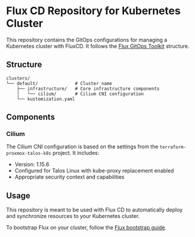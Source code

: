 # Flux CD Repository for Kubernetes Cluster

This repository contains the GitOps configurations for managing a Kubernetes cluster with FluxCD. It follows the [Flux GitOps Toolkit](https://fluxcd.io/docs/components/) structure.

## Structure

```
clusters/
└── default/              # Cluster name
    ├── infrastructure/   # Core infrastructure components
    │   └── cilium/       # Cilium CNI configuration
    └── kustomization.yaml
```

## Components

### Cilium

The Cilium CNI configuration is based on the settings from the `terraform-proxmox-talos-k8s` project. It includes:

- Version: 1.15.6
- Configured for Talos Linux with kube-proxy replacement enabled
- Appropriate security context and capabilities

## Usage

This repository is meant to be used with Flux CD to automatically deploy and synchronize resources to your Kubernetes cluster. 

To bootstrap Flux on your cluster, follow the [Flux bootstrap guide](https://fluxcd.io/docs/installation/).
